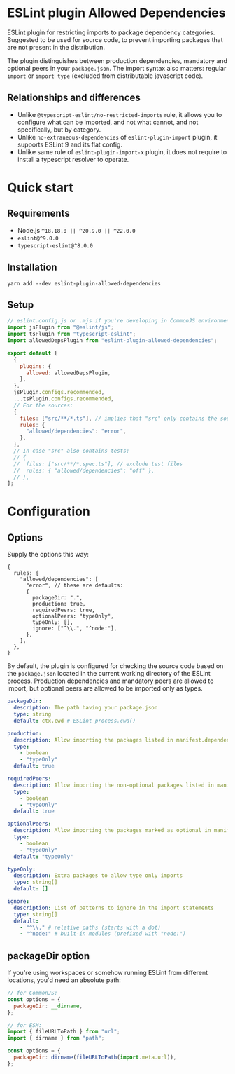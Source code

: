 # ESLint plugin Allowed Dependencies

ESLint plugin for restricting imports to package dependency categories.
Suggested to be used for source code, to prevent importing packages that are not present in the distribution.

The plugin distinguishes between production dependencies, mandatory and optional peers in your `package.json`.
The import syntax also matters: regular `import` or `import type` (excluded from distributable javascript code).

## Relationships and differences

- Unlike `@typescript-eslint/no-restricted-imports` rule, it allows you to configure what can be imported, and not what
  cannot, and not specifically, but by category.
- Unlike `no-extraneous-dependencies` of `eslint-plugin-import` plugin, it supports ESLint 9 and its flat config.
- Unlike same rule of `eslint-plugin-import-x` plugin, it does not require to install a typescript resolver to operate.

# Quick start

## Requirements

- Node.js `^18.18.0 || ^20.9.0 || ^22.0.0`
- `eslint@^9.0.0`
- `typescript-eslint@^8.0.0`

## Installation

```shell
yarn add --dev eslint-plugin-allowed-dependencies
```

## Setup

```javascript
// eslint.config.js or .mjs if you're developing in CommonJS environment
import jsPlugin from "@eslint/js";
import tsPlugin from "typescript-eslint";
import allowedDepsPlugin from "eslint-plugin-allowed-dependencies";

export default [
  {
    plugins: {
      allowed: allowedDepsPlugin,
    },
  },
  jsPlugin.configs.recommended,
  ...tsPlugin.configs.recommended,
  // For the sources:
  {
    files: ["src/**/*.ts"], // implies that "src" only contains the sources
    rules: {
      "allowed/dependencies": "error",
    },
  },
  // In case "src" also contains tests:
  // {
  //  files: ["src/**/*.spec.ts"], // exclude test files
  //  rules: { "allowed/dependencies": "off" },
  // },
];
```

# Configuration

## Options

Supply the options this way:

```json5
{
  rules: {
    "allowed/dependencies": [
      "error", // these are defaults:
      {
        packageDir: ".",
        production: true,
        requiredPeers: true,
        optionalPeers: "typeOnly",
        typeOnly: [],
        ignore: ["^\\.", "^node:"],
      },
    ],
  },
}
```

By default, the plugin is configured for checking the source code based on the `package.json` located in the current
working directory of the ESLint process. Production dependencies and mandatory peers are allowed to import,
but optional peers are allowed to be imported only as types.

```yaml
packageDir:
  description: The path having your package.json
  type: string
  default: ctx.cwd # ESLint process.cwd()

production:
  description: Allow importing the packages listed in manifest.dependencies
  type:
    - boolean
    - "typeOnly"
  default: true

requiredPeers:
  description: Allow importing the non-optional packages listed in manifest.peerDependencies
  type:
    - boolean
    - "typeOnly"
  default: true

optionalPeers:
  description: Allow importing the packages marked as optional in manifest.peerDependenciesMeta
  type:
    - boolean
    - "typeOnly"
  default: "typeOnly"

typeOnly:
  description: Extra packages to allow type only imports
  type: string[]
  default: []

ignore:
  description: List of patterns to ignore in the import statements
  type: string[]
  default:
    - "^\\." # relative paths (starts with a dot)
    - "^node:" # built-in modules (prefixed with "node:")
```

## packageDir option

If you're using workspaces or somehow running ESLint from different locations, you'd need an absolute path:

```javascript
// for CommonJS:
const options = {
  packageDir: __dirname,
};
```

```javascript
// for ESM:
import { fileURLToPath } from "url";
import { dirname } from "path";

const options = {
  packageDir: dirname(fileURLToPath(import.meta.url)),
};
```
